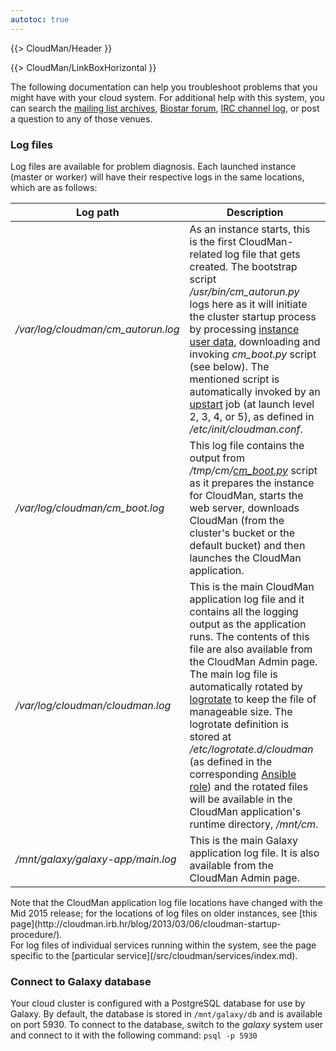 ```yaml
---
autotoc: true
---
```

{{> CloudMan/Header }}

{{> CloudMan/LinkBoxHorizontal }}

<div class='right'></div>

The following documentation can help you troubleshoot problems that you might have with your cloud system.
For additional help with this system, you can search the [mailing list archives](http://dev.list.galaxyproject.org/), [Biostar forum](https://biostar.usegalaxy.org/), [IRC channel log](https://botbot.me/freenode/galaxyproject/), or post a question to any of those venues.

### Log files

Log files are available for problem diagnosis. Each launched instance (master or worker) will have their respective logs in the same locations, which are as follows:
<div class='center'>

| Log path |  Description  |
| -------- | ------------ |
| */var/log/cloudman/cm_autorun.log* |  As an instance starts, this is the first CloudMan-related log file that gets created. The bootstrap script */usr/bin/cm_autorun.py* logs here as it will initiate the cluster startup process by processing [instance user data](/src/cloudman/userdata/index.md), downloading and invoking *cm_boot.py* script (see below). The mentioned script is automatically invoked by an [upstart](http://upstart.ubuntu.com/) job (at launch level 2, 3, 4, or 5), as defined in */etc/init/cloudman.conf*.  |
| */var/log/cloudman/cm_boot.log* |  This log file contains the output from */tmp/cm/[cm_boot.py](https://github.com/galaxyproject/cloudman/blob/master/cm_boot.py)* script as it prepares the instance for CloudMan, starts the web server, downloads CloudMan (from the cluster's bucket or the default bucket) and then launches the CloudMan application.  |
| */var/log/cloudman/cloudman.log* |  This is the main CloudMan application log file and it contains all the logging output as the application runs. The contents of this file are also available from the CloudMan Admin page. The main log file is automatically rotated by [logrotate](http://www.linuxcommand.org/man_pages/logrotate8.html) to keep the file of manageable size. The logrotate definition is stored at */etc/logrotate.d/cloudman* (as defined in the corresponding [Ansible role](https://github.com/galaxyproject/ansible-cloudman-image/blob/master/files/cloudman.logrotate)) and the rotated files will be available in the CloudMan application's runtime directory, */mnt/cm*.  |
| */mnt/galaxy/galaxy-app/main.log* |  This is the main Galaxy application log file. It is also available from the CloudMan Admin page.  |
</div>
Note that the CloudMan application log file locations have changed with the Mid 2015 release; for the locations of log files on older instances, see [this page](http://cloudman.irb.hr/blog/2013/03/06/cloudman-startup-procedure/).<br />
For log files of individual services running within the system, see the page specific to the [particular service](/src/cloudman/services/index.md).

### Connect to Galaxy database

Your cloud cluster is configured with a PostgreSQL database for use by Galaxy. By default, the database is stored in `/mnt/galaxy/db` and is available on port 5930. To connect to the database, switch to the *galaxy* system user and connect to it with the following command: `psql -p 5930`
